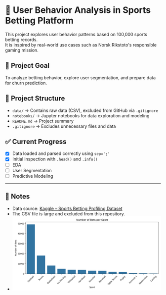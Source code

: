 # 🎯 User Behavior Analysis in Sports Betting Platform

This project explores user behavior patterns based on 100,000 sports betting records.  
It is inspired by real-world use cases such as Norsk Rikstoto's responsible gaming mission.

## 🧪 Project Goal
To analyze betting behavior, explore user segmentation, and prepare data for churn prediction.

## 📂 Project Structure

- `data/` → Contains raw data (CSV), excluded from GitHub via `.gitignore`
- `notebooks/` → Jupyter notebooks for data exploration and modeling
- `README.md` → Project summary
- `.gitignore` → Excludes unnecessary files and data

## ✅ Current Progress

- [x] Data loaded and parsed correctly using `sep=';'`
- [x] Initial inspection with `.head()` and `.info()`
- [ ] EDA
- [ ] User Segmentation
- [ ] Predictive Modeling

---

## 📌 Notes

- Data source: [Kaggle – Sports Betting Profiling Dataset](https://www.kaggle.com/datasets/emiliencoicaud/sports-betting-profiling-dataset)
- The CSV file is large and excluded from this repository.
- ![Bets per Sport](notebooks/plots/bets_per_sport.png)





  
